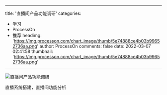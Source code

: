 
---
title: '直播间产品功能调研'
categories: 
 - 学习
 - ProcessOn
 - 推荐
headimg: 'https://img.processon.com/chart_image/thumb/5e74888ce4b03b99652736aa.png'
author: ProcessOn
comments: false
date: 2022-03-07 02:41:58
thumbnail: 'https://img.processon.com/chart_image/thumb/5e74888ce4b03b99652736aa.png'
---

<div>   
<img class="thumb" alt="直播间产品功能调研" src="https://img.processon.com/chart_image/thumb/5e74888ce4b03b99652736aa.png" referrerpolicy="no-referrer">
<p>直播系统搭建，直播间功能分析</p>  
</div>
            